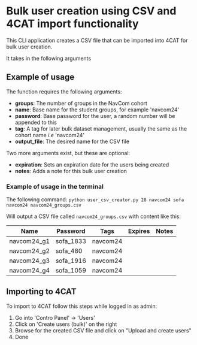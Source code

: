 # Bulk user creation using CSV and 4CAT import functionality

This CLI application creates a CSV file that can be imported into 4CAT for bulk user creation.

It takes in the following arguments

## Example of usage

The function requires the following arguments:

- **groups**: The number of groups in the NavCom cohort
- **name**: Base name for the student groups, for example 'navcom24'
- **password**: Base password for the user, a random number will be appended to this
- **tag**: A tag for later bulk dataset management, usually the same as the cohort name _i.e_ 'navcom24'
- **output_file**: The desired name for the CSV file

Two more arguments exist, but these are optional:

- **expiration**: Sets an expiration date for the users being created
- **notes**: Adds a note for this bulk user creation

### Example of usage in the terminal

The following command:
`python user_csv_creator.py 28 navcom24 sofa navcom24 navcom24_groups.csv`

Will output a CSV file called `navcom24_groups.csv` with content like this: 

| Name | Password | Tags | Expires | Notes |
|------|----------|------|--------|-------|
| navcom24_g1 | sofa_1833 | navcom24 | | |
| navcom24_g2 | sofa_480 | navcom24 | | |
| navcom24_g3 | sofa_1916 | navcom24 | | |
| navcom24_g4 | sofa_1059 | navcom24 | | |

## Importing to 4CAT

To import to 4CAT follow this steps while logged in as admin:
1. Go into 'Contro Panel' -> 'Users'
2. Click on 'Create users (bulk)' on the right
3. Browse for the created CSV file and click on "Upload and create users"
4. Done
